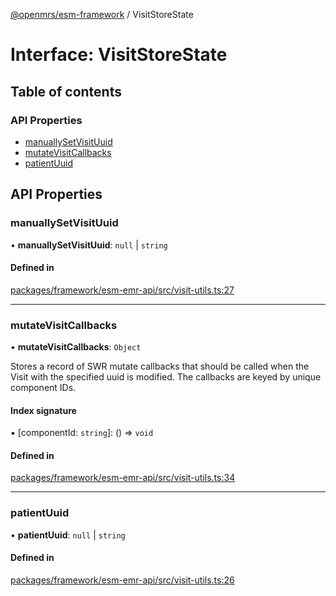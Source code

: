 [@openmrs/esm-framework](../API.md) / VisitStoreState

# Interface: VisitStoreState

## Table of contents

### API Properties

- [manuallySetVisitUuid](VisitStoreState.md#manuallysetvisituuid)
- [mutateVisitCallbacks](VisitStoreState.md#mutatevisitcallbacks)
- [patientUuid](VisitStoreState.md#patientuuid)

## API Properties

### manuallySetVisitUuid

• **manuallySetVisitUuid**: ``null`` \| `string`

#### Defined in

[packages/framework/esm-emr-api/src/visit-utils.ts:27](https://github.com/openmrs/openmrs-esm-core/blob/main/packages/framework/esm-emr-api/src/visit-utils.ts#L27)

___

### mutateVisitCallbacks

• **mutateVisitCallbacks**: `Object`

Stores a record of SWR mutate callbacks that should be called when
the Visit with the specified uuid is modified. The callbacks are keyed
by unique component IDs.

#### Index signature

▪ [componentId: `string`]: () => `void`

#### Defined in

[packages/framework/esm-emr-api/src/visit-utils.ts:34](https://github.com/openmrs/openmrs-esm-core/blob/main/packages/framework/esm-emr-api/src/visit-utils.ts#L34)

___

### patientUuid

• **patientUuid**: ``null`` \| `string`

#### Defined in

[packages/framework/esm-emr-api/src/visit-utils.ts:26](https://github.com/openmrs/openmrs-esm-core/blob/main/packages/framework/esm-emr-api/src/visit-utils.ts#L26)
